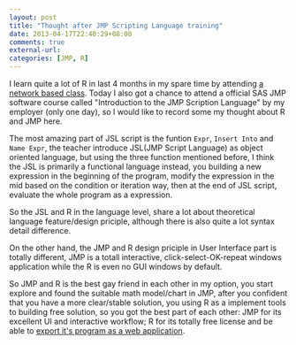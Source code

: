 ```yaml
---
layout: post
title: "Thought after JMP Scripting Language training"
date: 2013-04-17T22:40:29+08:00
comments: true
external-url:
categories: [JMP, R]
---
```


I learn quite a lot of R in last 4 months in my spare time by attending [a network based class](http://www.dataguru.cn/article-2614-1.html). Today I also got a chance to attend a official SAS JMP software course called "Introduction to the JMP Scription Language" by my employer (only one day), so I would like to record some my thought about R and JMP here.

The most amazing part of JSL script is the funtion `Expr`, `Insert Into` and `Name Expr`, the teacher introduce JSL(JMP Script Language) as object oriented language, but using the three function mentioned before, I think the JSL is primarily a functional language instead, you building a new expression in the beginning of the program, modify the expression in the mid based on the condition or iteration way, then at the end of JSL script, evaluate the whole program as a expression.

So the JSL and R in the language level, share a lot about theoretical language feature/design priciple, although there is also quite a lot syntax detail difference.

On the other hand, the JMP and R design priciple in User Interface part is totally different, JMP is a totall interactive, click-select-OK-repeat windows application while the R is even no GUI windows by default.

So JMP and R is the best gay friend in each other in my option, you start explore and found the suitable math model/chart in JMP, after you confident that you have a more clear/stable solution, you using R as a implement tools to building free solution, so you got the best part of each other: JMP for its excellent UI and interactive workflow; R for its totally free license and be able to [export it's program as a web application](http://www.rstudio.com/shiny/).